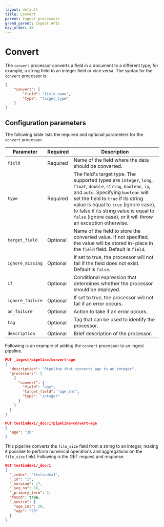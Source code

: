 ```yaml
---
layout: default
title: Convert
parent: Ingest processors 
grand_parent: Ingest APIs
nav_order: 30
---
```


# Convert

The `convert` processor converts a field in a document to a different type, for example, a string field to an integer field or vice versa. The syntax for the `convert` processor is: 

```json
{
    "convert": {
        "field": "field_name",
        "type": "target_type"
    }
}
```

## Configuration parameters

The following table lists the required and optional parameters for the `convert` processor.   

**Parameter** | **Required** | **Description** |
|-----------|-----------|-----------|
`field`  | Required  | Name of the field where the data should be converted.  |
`type`  | Required  | The field's target type. The supported types are `integer`, `long`, `float`, `double`, `string`, `boolean`, `ip`, and `auto`. Specifying `boolean` will set the field to `true` if its string value is equal to `true` (ignore case), to false if its string value is equal to `false` (ignore case), or it will throw an exception otherwise.  |
`target_field`  | Optional  | Name of the field to store the converted value. If not specified, the value will be stored in-place in the `field` field. Default is `field`.  |
`ignore_missing`  | Optional  | If set to true, the processor will not fail if the field does not exist. Default is `false`.  |
`if`  | Optional  | Conditional expression that determines whether the processor should be deployed.  |
`ignore_failure`  | Optional  | If set to true, the processor will not fail if an error occurs.  | 
`on_failure`  | Optional  | Action to take if an error occurs.  | 
`tag`  | Optional  | Tag that can be used to identify the processor.  | 
`description`  | Optional  | Brief description of the processor.  |  

Following is an example of adding the `convert` processor to an ingest pipeline.

```json
PUT _ingest/pipeline/convert-age
{
  "description": "Pipeline that converts age to an integer",
  "processors": [
    {
      "convert": {
        "field": "age",
        "target_field": "age_int",
        "type": "integer"
      }
    }
  ]
}

PUT testindex1/_doc/1?pipeline=convert-age
{
  "age": "20"
}
```

This pipeline converts the `file_size` field from a string to an integer, making it possible to perform numerical operations and aggregations on the `file_size` field. Following is the GET request and response.

```json
GET testindex1/_doc/1
{
  "_index": "testindex1",
  "_id": "1",
  "_version": 17,
  "_seq_no": 16,
  "_primary_term": 2,
  "found": true,
  "_source": {
    "age_int": 20,
    "age": "20"
  }
}
```
